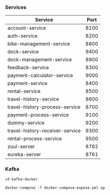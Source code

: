 ### Services

| Service  |  Port |
| ------------ | ------------ |
| account-service  | 8100  |
| auth-service  | 8200  |
| bike-management-service  | 8800  |
| dock-service  | 9400  |
| dock-management-service  | 8900  |
| feedback-service  | 8300  |
| payment-calculator-service  | 9000  |
| payment-service  | 8400  |
| rental-service  | 8500  |
| travel-history-service  | 8600  |
| travel-history-process-service  | 8700  |
| payment-process-service  | 9100  |
| dummy-service  | 9200  |
| travel-history-receiver-service  | 9300  |
| rental-process-service  | 9500  |
| zuul-server  | 8762  |
| eureka-server  | 8761  ||

### Kafka
```cd kafka-docker```

```docker-compose -f docker-compose-expose.yml up```